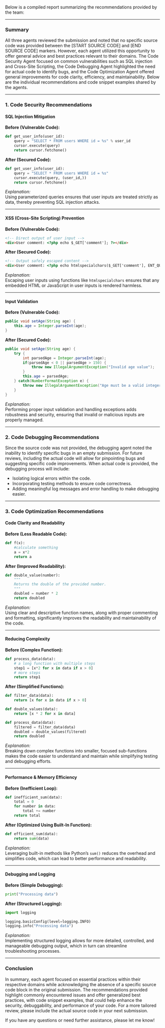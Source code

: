Below is a compiled report summarizing the recommendations provided by the team:

---

### Summary

All three agents reviewed the submission and noted that no specific source code was provided between the [START SOURCE CODE] and [END SOURCE CODE] markers. However, each agent utilized this opportunity to offer general advice and best practices relevant to their domains. The Code Security Agent focused on common vulnerabilities such as SQL injection and Cross-Site Scripting, the Code Debugging Agent highlighted the need for actual code to identify bugs, and the Code Optimization Agent offered general improvements for code clarity, efficiency, and maintainability. Below are the individual recommendations and code snippet examples shared by the agents.

---

### 1. Code Security Recommendations

#### SQL Injection Mitigation

**Before (Vulnerable Code):**
```python
def get_user_info(user_id):
    query = "SELECT * FROM users WHERE id = %s" % user_id
    cursor.execute(query)
    return cursor.fetchone()
```

**After (Secured Code):**
```python
def get_user_info(user_id):
    query = "SELECT * FROM users WHERE id = %s"
    cursor.execute(query, (user_id,))
    return cursor.fetchone()
```

*Explanation:*  
Using parameterized queries ensures that user inputs are treated strictly as data, thereby preventing SQL injection attacks.

---

#### XSS (Cross-Site Scripting) Prevention

**Before (Vulnerable Code):**
```html
<!-- Direct output of user input -->
<div>User comment: <?php echo $_GET['comment']; ?></div>
```

**After (Secured Code):**
```html
<!-- Output safely escaped content -->
<div>User comment: <?php echo htmlspecialchars($_GET['comment'], ENT_QUOTES, 'UTF-8'); ?></div>
```

*Explanation:*  
Escaping user inputs using functions like `htmlspecialchars` ensures that any embedded HTML or JavaScript in user inputs is rendered harmless.

---

#### Input Validation

**Before (Vulnerable Code):**
```java
public void setAge(String age) {
    this.age = Integer.parseInt(age);
}
```

**After (Secured Code):**
```java
public void setAge(String age) {
    try {
        int parsedAge = Integer.parseInt(age);
        if(parsedAge < 0 || parsedAge > 150) {
            throw new IllegalArgumentException("Invalid age value");
        }
        this.age = parsedAge;
    } catch(NumberFormatException e) {
        throw new IllegalArgumentException("Age must be a valid integer", e);
    }
}
```

*Explanation:*  
Performing proper input validation and handling exceptions adds robustness and security, ensuring that invalid or malicious inputs are properly managed.

---

### 2. Code Debugging Recommendations

Since the source code was not provided, the debugging agent noted the inability to identify specific bugs in an empty submission. For future reviews, including the actual code will allow for pinpointing bugs and suggesting specific code improvements. When actual code is provided, the debugging process will include:

- Isolating logical errors within the code.
- Incorporating testing methods to ensure code correctness.
- Adding meaningful log messages and error handling to make debugging easier.

---

### 3. Code Optimization Recommendations

#### Code Clarity and Readability

**Before (Less Readable Code):**
```python
def f(x):
    #calculate something
    a = x*2
    return a
```

**After (Improved Readability):**
```python
def double_value(number):
    """
    Returns the double of the provided number.
    """
    doubled = number * 2
    return doubled
```

*Explanation:*  
Using clear and descriptive function names, along with proper commenting and formatting, significantly improves the readability and maintainability of the code.

---

#### Reducing Complexity

**Before (Complex Function):**
```python
def process_data(data):
    # a long function with multiple steps
    step1 = [x*2 for x in data if x > 0]
    # more steps
    return step1
```

**After (Simplified Functions):**
```python
def filter_data(data):
    return [x for x in data if x > 0]

def double_values(data):
    return [x * 2 for x in data]

def process_data(data):
    filtered = filter_data(data)
    doubled = double_values(filtered)
    return doubled
```

*Explanation:*  
Breaking down complex functions into smaller, focused sub-functions makes the code easier to understand and maintain while simplifying testing and debugging efforts.

---

#### Performance & Memory Efficiency

**Before (Inefficient Loop):**
```python
def inefficient_sum(data):
    total = 0
    for number in data:
        total += number
    return total
```

**After (Optimized Using Built-In Function):**
```python
def efficient_sum(data):
    return sum(data)
```

*Explanation:*  
Leveraging built-in methods like Python’s `sum()` reduces the overhead and simplifies code, which can lead to better performance and readability.

---

#### Debugging and Logging

**Before (Simple Debugging):**
```python
print("Processing data")
```

**After (Structured Logging):**
```python
import logging

logging.basicConfig(level=logging.INFO)
logging.info("Processing data")
```

*Explanation:*  
Implementing structured logging allows for more detailed, controlled, and manageable debugging output, which in turn can streamline troubleshooting processes.

---

### Conclusion

In summary, each agent focused on essential practices within their respective domains while acknowledging the absence of a specific source code block in the original submission. The recommendations provided highlight commonly encountered issues and offer generalized best practices, with code snippet examples, that could help enhance the security, debuggability, and performance of your code. For a more tailored review, please include the actual source code in your next submission.

If you have any questions or need further assistance, please let me know!